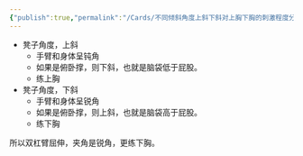 ```yaml
---
{"publish":true,"permalink":"/Cards/不同倾斜角度上斜下斜对上胸下胸的刺激程度分析.md","title":"不同倾斜角度上斜下斜对上胸下胸的刺激程度分析","created":"2023-03-01","modified":"2023-03-14","published":"2025-07-12T18:46:06.760+08:00","cssclasses":""}
---
```


- 凳子角度，上斜
	- 手臂和身体呈钝角
	- 如果是俯卧撑，则下斜，也就是脑袋低于屁股。
	- 练上胸
- 凳子角度，下斜
	- 手臂和身体呈锐角
	- 如果是俯卧撑，则上斜，也就是脑袋高于屁股。
	- 练下胸

所以双杠臂屈伸，夹角是锐角，更练下胸。
